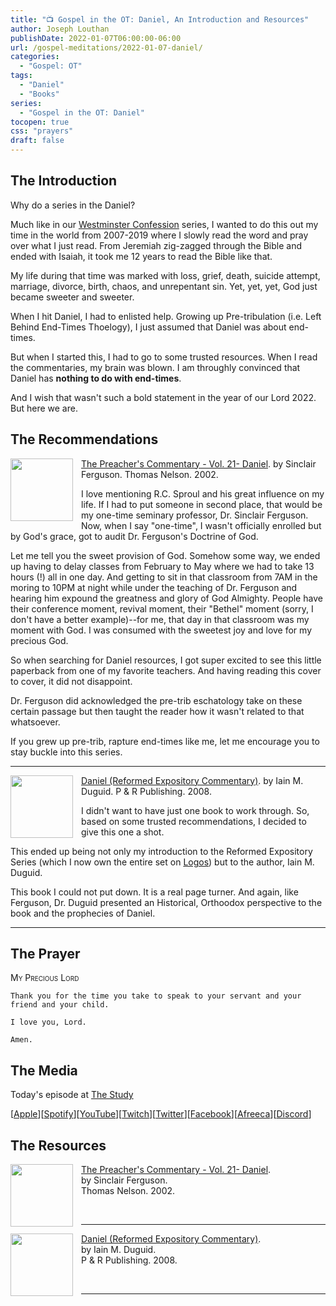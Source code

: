 ```yaml
---
title: "📺 Gospel in the OT: Daniel, An Introduction and Resources"
author: Joseph Louthan
publishDate: 2022-01-07T06:00:00-06:00
url: /gospel-meditations/2022-01-07-daniel/
categories:
  - "Gospel: OT"
tags:
  - "Daniel"
  - "Books"
series:
  - "Gospel in the OT: Daniel"
tocopen: true
css: "prayers"
draft: false
---
```

## The Introduction

Why do a series in the Daniel?

Much like in our [Westminster Confession](/series/westminster-confession/) series, I wanted to do this out my time in the world from 2007-2019 where I slowly read the word and pray over what I just read. From Jeremiah zig-zagged through the Bible and ended with Isaiah, it took me 12 years to read the Bible like that.

My life during that time was marked with loss, grief, death, suicide attempt, marriage, divorce, birth, chaos, and unrepentant sin. Yet, yet, yet, God just became sweeter and sweeter.

When I hit Daniel, I had to enlisted help. Growing up Pre-tribulation (i.e. Left Behind End-Times Thoelogy), I just assumed that Daniel was about end-times.

But when I started this, I had to go to some trusted resources. When I read the commentaries, my brain was blown. I am throughly convinced that Daniel has **nothing to do with end-times**.

And I wish that wasn't such a bold statement in the year of our Lord 2022. But here we are.

<div style="page-break-after: always;"></div>

## The Recommendations

[<img src="https://images-na.ssl-images-amazon.com/images/I/51FEocBP3YL._SY291_BO1,204,203,200_QL40_FMwebp_.jpg" align="left" width="100" style="padding-right: 10px" />The Preacher's Commentary - Vol. 21- Daniel](https://amzn.to/3t3AaAt).
by Sinclair Ferguson.
Thomas Nelson. 2002.

I love mentioning R.C. Sproul and his great influence on my life. If I had to put someone in second place, that would be my one-time seminary professor, Dr. Sinclair Ferguson. Now, when I say "one-time", I wasn't officially enrolled but by God's grace, got to audit Dr. Ferguson's Doctrine of God. 

Let me tell you the sweet provision of God. Somehow some way, we ended up having to delay classes from February to May where we had to take 13 hours (!) all in one day. And getting to sit in that classroom from 7AM in the moring to 10PM at night while under the teaching of Dr. Ferguson and hearing him expound the greatness and glory of God Almighty. People have their conference moment, revival moment, their "Bethel" moment (sorry, I don't have a better example)--for me, that day in that classroom was my moment with God. I was consumed with the sweetest joy and love for my precious God.

So when searching for Daniel resources, I got super excited to see this little paperback from one of my favorite teachers. And having reading this cover to cover, it did not disappoint.

Dr. Ferguson did acknowledged the pre-trib eschatology take on these certain passage but then taught the reader how it wasn't related to that whatsoever.

If you grew up pre-trib, rapture end-times like me, let me encourage you to stay buckle into this series.

---

[<img src="https://images-na.ssl-images-amazon.com/images/I/41e9y9NB-VL._SX330_BO1,204,203,200_.jpg" align="left" width="100" style="padding-right: 10px" />Daniel (Reformed Expository Commentary)](https://amzn.to/3t5W85L).
by Iain M. Duguid.
P & R Publishing. 2008.

I didn't want to have just one book to work through. So, based on some trusted recommendations, I decided to give this one a shot.

This ended up being not only my introduction to the Reformed Expository Series (which I now own the entire set on [Logos](https://www.logos.com/product/210665/reformed-expository-commentary-series-rec)) but to the author,  Iain M. Duguid.

This book I could not put down. It is a real page turner. And again, like Ferguson, Dr. Duguid presented an Historical, Orthoodox perspective to the book and the prophecies of Daniel.

---

## The Prayer

<div style='font-variant: small-caps;'>
My Precious Lord
</div>

```text
Thank you for the time you take to speak to your servant and your friend and your child.

I love you, Lord.

Amen.
```

## The Media

Today's episode at [The Study](http://study.theologic.us/podcast/gospel-meditations-daniel-an-introduction-resources)

\[[Apple](https://podcasts.apple.com/us/podcast/the-study/id1557102127)\]\[[Spotify](https://open.spotify.com/show/0Xs5qsNvWePyRqcmtOTPkR)\]\[[YouTube](http://youtube.theologic.us)\]\[[Twitch](http://twitch.theologic.us)\]\[[Twitter](https://twitter.com/theologic_us)\]\[[Facebook](https://www.facebook.com/groups/462231051477464)\]\[[Afreeca](https://bj.afreecatv.com/theologicus)\]\[[Discord](http://discord.theologic.us)\]

## The Resources

[<img src="https://images-na.ssl-images-amazon.com/images/I/51FEocBP3YL._SY291_BO1,204,203,200_QL40_FMwebp_.jpg" align="left" width="100" style="padding-right: 10px" />The Preacher's Commentary - Vol. 21- Daniel](https://amzn.to/3t3AaAt).  
by Sinclair Ferguson.  
Thomas Nelson. 2002.  

&nbsp;
&nbsp;

---

[<img src="https://images-na.ssl-images-amazon.com/images/I/41e9y9NB-VL._SX330_BO1,204,203,200_.jpg" align="left" width="100" style="padding-right: 10px" />Daniel (Reformed Expository Commentary)](https://amzn.to/3t5W85L).  
by Iain M. Duguid.  
P & R Publishing. 2008.  

&nbsp;
&nbsp;

---
